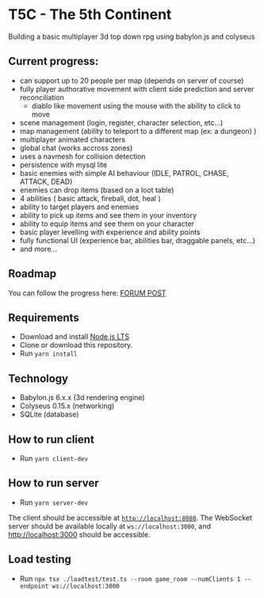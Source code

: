 # T5C - The 5th Continent
Building a basic multiplayer 3d top down rpg using babylon.js and colyseus

## Current progress:
- can support up to 20 people per map (depends on server of course)
- fully player authorative movement with client side prediction and server reconciliation
  - diablo like movement using the mouse with the ability to click to move
- scene management (login, register, character selection, etc...)
- map management (ability to teleport to a different map (ex: a dungeon) )
- multiplayer animated characters
- global chat (works accross zones)
- uses a navmesh for collision detection
- persistence with mysql lite
- basic enemies with simple AI behaviour (IDLE, PATROL, CHASE, ATTACK, DEAD)
- enemies can drop items (based on a loot table)
- 4 abilities ( basic attack, fireball, dot, heal )
- ability to target players and enemies
- ability to pick up items and see them in your inventory
- ability to equip items and see them on your character
- basic player levelling with experience and ability points
- fully functional UI (experience bar, abilities bar, draggable panels, etc...)
- and more... 

## Roadmap
You can follow the progress here: [FORUM POST](https://forum.babylonjs.com/t/multiplayer-top-down-rpg-babylon-js-colyseus/35733)

## Requirements
- Download and install [Node.js LTS](https://nodejs.org/en/download/)
- Clone or download this repository.
- Run `yarn install`

## Technology
- Babylon.js 6.x.x (3d rendering engine)
- Colyseus 0.15.x (networking)
- SQLite (database)

## How to run client
- Run `yarn client-dev`

## How to run server
- Run `yarn server-dev`

The client should be accessible at [`http://localhost:8080`](http://localhost:8080).
The WebSocket server should be available locally at `ws://localhost:3000`, and [http://localhost:3000](http://localhost:3000) should be accessible.

## Load testing
- Run `npx tsx ./loadtest/test.ts --room game_room --numClients 1 --endpoint ws://localhost:3000`
